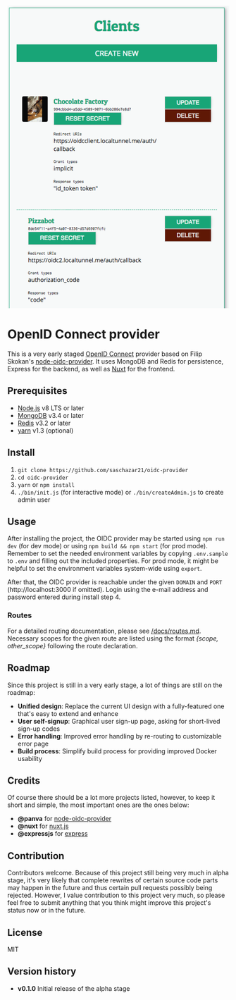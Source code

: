 ![An overview of registered clients](/docs/clients.png)

# OpenID Connect provider
This is a very early staged [OpenID Connect](https://openid.net/connect/) provider based on Filip Skokan's [node-oidc-provider](https://github.com/panva/node-oidc-provider). It uses MongoDB and Redis for persistence, Express for the backend, as well as [Nuxt](https://nuxtjs.org/) for the frontend.

## Prerequisites
* [Node.js](https://nodejs.org/en/) v8 LTS or later
* [MongoDB](https://www.mongodb.com) v3.4 or later
* [Redis](https://redis.io/) v3.2 or later
* [yarn](https://yarnpkg.com/lang/en/) v1.3 (optional)

## Install
1. `git clone https://github.com/saschazar21/oidc-provider`
2. `cd oidc-provider`
2. `yarn` or `npm install`
3. `./bin/init.js` (for interactive mode) or `./bin/createAdmin.js` to create admin user

## Usage
After installing the project, the OIDC provider may be started using `npm run dev` (for dev mode) or using `npm build && npm start` (for prod mode). Remember to set the needed environment variables by copying `.env.sample` to `.env` and filling out the included properties. For prod mode, it might be helpful to set the environment variables system-wide using `export`.

After that, the OIDC provider is reachable under the given `DOMAIN` and `PORT` (http://localhost:3000 if omitted). Login using the e-mail address and password entered during install step 4.

### Routes
For a detailed routing documentation, please see [/docs/routes.md](/docs/routes.md). Necessary scopes for the given route are listed using the format *{scope, other_scope}* following the route declaration.

## Roadmap
Since this project is still in a very early stage, a lot of things are still on the roadmap:

* **Unified design**: Replace the current UI design with a fully-featured one that's easy to extend and enhance
* **User self-signup**: Graphical user sign-up page, asking for short-lived sign-up codes
* **Error handling**: Improved error handling by re-routing to customizable error page
* **Build process**: Simplify build process for providing improved Docker usability

## Credits
Of course there should be a lot more projects listed, however, to keep it short and simple, the most important ones are the ones below:

* **@panva** for [node-oidc-provider](https://github.com/panva/node-oidc-provider)
* **@nuxt** for [nuxt.js](https://github.com/nuxt/nuxt.js)
* **@expressjs** for [express](https://github.com/expressjs/express)

## Contribution
Contributors welcome. Because of this project still being very much in alpha stage, it's very likely that complete rewrites of certain source code parts may happen in the future and thus certain pull requests possibly being rejected. However, I value contribution to this project very much, so please feel free to submit anything that you think might improve this project's status now or in the future.

## License
MIT

## Version history
* **v0.1.0** Initial release of the alpha stage
